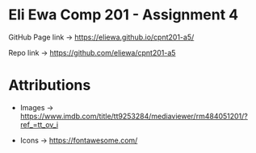# Eli Ewa Comp 201 - Assignment 4

GitHub Page link -> https://eliewa.github.io/cpnt201-a5/

Repo link -> https://github.com/eliewa/cpnt201-a5

# Attributions

- Images -> https://www.imdb.com/title/tt9253284/mediaviewer/rm484051201/?ref_=tt_ov_i

- Icons -> https://fontawesome.com/
